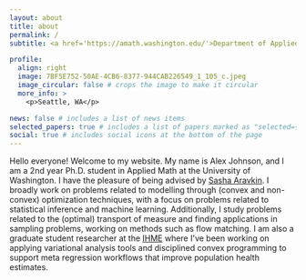 ```yaml
---
layout: about
title: about
permalink: /
subtitle: <a href='https://amath.washington.edu/'>Department of Applied Mathematics, University of Washington</a>

profile:
  align: right
  image: 7BF5E752-50AE-4CB6-8377-944CAB226549_1_105_c.jpeg
  image_circular: false # crops the image to make it circular
  more_info: >
    <p>Seattle, WA</p>

news: false # includes a list of news items
selected_papers: true # includes a list of papers marked as "selected={true}"
social: true # includes social icons at the bottom of the page
---
```


Hello everyone! Welcome to my website. My name is Alex Johnson, and I am a 2nd year Ph.D. student in Applied Math at the University of Washington. I have the pleasure of being advised by [Sasha Aravkin](https://uw-amo.github.io/saravkin/). I broadly work on problems related to modelling through (convex and non-convex) optimization techniques, with a focus on problems related to statistical inference and machine learning. Additionally, I study problems related to the (optimal) transport of measure and finding applications in sampling problems, working on methods such as flow matching. I am also a graduate student researcher at the [IHME](https://www.healthdata.org/) where I've been working on applying variational analysis tools and disciplined convex programming to support meta regression workflows that improve population health estimates.
